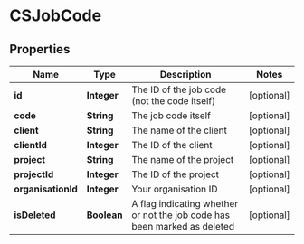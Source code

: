 
# CSJobCode

## Properties
Name | Type | Description | Notes
------------ | ------------- | ------------- | -------------
**id** | **Integer** | The ID of the job code (not the code itself) |  [optional]
**code** | **String** | The job code itself |  [optional]
**client** | **String** | The name of the client |  [optional]
**clientId** | **Integer** | The ID of the client |  [optional]
**project** | **String** | The name of the project |  [optional]
**projectId** | **Integer** | The ID of the project |  [optional]
**organisationId** | **Integer** | Your organisation ID |  [optional]
**isDeleted** | **Boolean** | A flag indicating whether or not the job code has been marked as deleted |  [optional]




